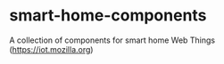 # smart-home-components
A collection of components for smart home Web Things (https://iot.mozilla.org)
